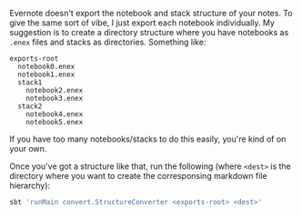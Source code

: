 Evernote doesn't export the notebook and stack structure of your notes. To give the same sort of
vibe, I just export each notebook individually. My suggestion is to create a directory structure
where you have notebooks as `.enex` files and stacks as directories. Something like:

```
exports-root
  notebook0.enex
  notebook1.enex
  stack1
    notebook2.enex
    notebook3.enex
  stack2
    notebook4.enex
    notebook5.enex
```

If you have too many notebooks/stacks to do this easily, you're kind of on your own.

Once you've got a structure like that, run the following (where `<dest>` is the directory where
you want to create the corresponsing markdown file hierarchy):

```bash
sbt 'runMain convert.StructureConverter <exports-root> <dest>'
```